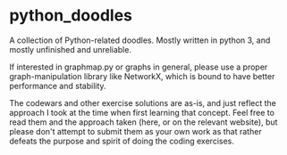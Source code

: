 # python_doodles
A collection of Python-related doodles. Mostly written in python 3, and mostly unfinished and unreliable.

If interested in graphmap.py or graphs in general, please use a proper graph-manipulation library like NetworkX, which is bound to have better performance and stability.

The codewars and other exercise solutions are as-is, and just reflect the approach I took at the time when first learning that concept. Feel free to read them and the approach taken (here, or on the relevant website), but please don't attempt to submit them as your own work as that rather defeats the purpose and spirit of doing the coding exercises.

